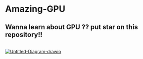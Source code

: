 # Amazing-GPU
## Wanna learn about GPU ?? put star on this repository!!
<br>
<a href="https://ibb.co/cXzsjkb"><img src="https://i.ibb.co/x8VrNXm/Untitled-Diagram-drawio.png" alt="Untitled-Diagram-drawio" border="0" /></a>

